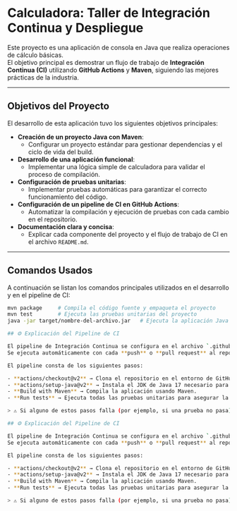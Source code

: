 # Calculadora: Taller de Integración Continua y Despliegue

Este proyecto es una aplicación de consola en Java que realiza operaciones de cálculo básicas.  
El objetivo principal es demostrar un flujo de trabajo de **Integración Continua (CI)** utilizando **GitHub Actions** y **Maven**, siguiendo las mejores prácticas de la industria.

---

## Objetivos del Proyecto

El desarrollo de esta aplicación tuvo los siguientes objetivos principales:

- **Creación de un proyecto Java con Maven**: 
  - Configurar un proyecto estándar para gestionar dependencias y el ciclo de vida del build.
- **Desarrollo de una aplicación funcional**: 
  - Implementar una lógica simple de calculadora para validar el proceso de compilación.
- **Configuración de pruebas unitarias**: 
  - Implementar pruebas automáticas para garantizar el correcto funcionamiento del código.
- **Configuración de un pipeline de CI en GitHub Actions**: 
  - Automatizar la compilación y ejecución de pruebas con cada cambio en el repositorio.
- **Documentación clara y concisa**: 
  - Explicar cada componente del proyecto y el flujo de trabajo de CI en el archivo `README.md`.

---

## Comandos Usados

A continuación se listan los comandos principales utilizados en el desarrollo y en el pipeline de CI:

```bash
mvn package     # Compila el código fuente y empaqueta el proyecto
mvn test        # Ejecuta las pruebas unitarias del proyecto
java -jar target/nombre-del-archivo.jar   # Ejecuta la aplicación Java empaquetada

## ⚙️ Explicación del Pipeline de CI

El pipeline de Integración Continua se configura en el archivo `.github/workflows/ci.yml`.  
Se ejecuta automáticamente con cada **push** o **pull request** al repositorio.

El pipeline consta de los siguientes pasos:

- **actions/checkout@v2** → Clona el repositorio en el entorno de GitHub Actions.  
- **actions/setup-java@v2** → Instala el JDK de Java 17 necesario para compilar el proyecto.  
- **Build with Maven** → Compila la aplicación usando Maven.  
- **Run tests** → Ejecuta todas las pruebas unitarias para asegurar la calidad del código.  

> ⚠️ Si alguno de estos pasos falla (por ejemplo, si una prueba no pasa), el pipeline se detiene y notifica al desarrollador, evitando que se fusione código defectuoso.

## ⚙️ Explicación del Pipeline de CI

El pipeline de Integración Continua se configura en el archivo `.github/workflows/ci.yml`.  
Se ejecuta automáticamente con cada **push** o **pull request** al repositorio.

El pipeline consta de los siguientes pasos:

- **actions/checkout@v2** → Clona el repositorio en el entorno de GitHub Actions.  
- **actions/setup-java@v2** → Instala el JDK de Java 17 necesario para compilar el proyecto.  
- **Build with Maven** → Compila la aplicación usando Maven.  
- **Run tests** → Ejecuta todas las pruebas unitarias para asegurar la calidad del código.  

> ⚠️ Si alguno de estos pasos falla (por ejemplo, si una prueba no pasa), el pipeline se detiene y notifica al desarrollador, evitando que se fusione código defectuoso.
